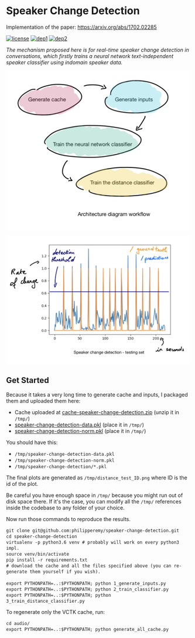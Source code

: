# Speaker Change Detection

Implementation of the paper: https://arxiv.org/abs/1702.02285

[![license](https://img.shields.io/badge/License-Apache_2.0-brightgreen.svg)](https://github.com/philipperemy/keras-attention-mechanism/blob/master/LICENSE) [![dep1](https://img.shields.io/badge/Tensorflow-1.6+-brightgreen.svg)](https://www.tensorflow.org/) [![dep2](https://img.shields.io/badge/Keras-2.0+-brightgreen.svg)](https://keras.io/) 

_The mechanism proposed here is for real-time
speaker change detection in conversations, which firstly trains
a neural network text-independent speaker classifier using indomain
speaker data._


<p align="center">
  <img src="misc/img_2.png" width="500">
</p>

<p align="center">
  <img src="misc/img_1.png" width="500">
</p>


## Get Started

Because it takes a very long time to generate cache and inputs, I packaged them and uploaded them here:

- Cache uploaded at [cache-speaker-change-detection.zip](https://drive.google.com/open?id=1NRBBE7S1ecpbXQBfIyhY9O1DDNsBc0my)  (unzip it in `/tmp/`)
- [speaker-change-detection-data.pkl](https://drive.google.com/open?id=12gMYaV-ymQOtkYHCf9HxPurb9vB6dADK) (place it in `/tmp/`)
- [speaker-change-detection-norm.pkl](https://drive.google.com/open?id=1vykyS3bxKbkuhGtk36eTWfW9ZkqwJi6e) (place it in `/tmp/`)

You should have this:

- `/tmp/speaker-change-detection-data.pkl`
- `/tmp/speaker-change-detection-norm.pkl`
- `/tmp/speaker-change-detection/*.pkl`

The final plots are generated as `/tmp/distance_test_ID.png` where ID is the id of the plot.

Be careful you have enough space in `/tmp/` because you might run out of disk space there. If it's the case, you can modify all the `/tmp/` references inside the codebase to any folder of your choice.

Now run those commands to reproduce the results.

```
git clone git@github.com:philipperemy/speaker-change-detection.git
cd speaker-change-detection
virtualenv -p python3.6 venv # probably will work on every python3 impl.
source venv/bin/activate
pip install -r requirements.txt
# download the cache and all the files specified above (you can re-generate them yourself if you wish).

export PYTHONPATH=..:$PYTHONPATH; python 1_generate_inputs.py
export PYTHONPATH=..:$PYTHONPATH; python 2_train_classifier.py
export PYTHONPATH=..:$PYTHONPATH; python 3_train_distance_classifier.py
```

To regenerate only the VCTK cache, run:

```
cd audio/
export PYTHONPATH=..:$PYTHONPATH; python generate_all_cache.py
```
